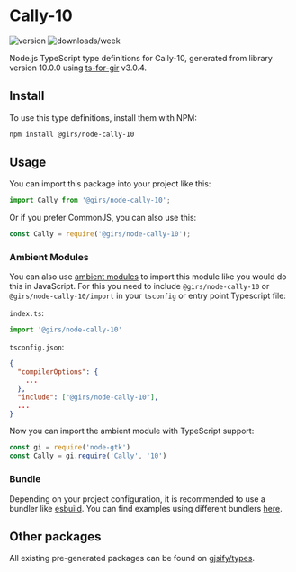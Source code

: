 
# Cally-10

![version](https://img.shields.io/npm/v/@girs/node-cally-10)
![downloads/week](https://img.shields.io/npm/dw/@girs/node-cally-10)


Node.js TypeScript type definitions for Cally-10, generated from library version 10.0.0 using [ts-for-gir](https://github.com/gjsify/ts-for-gir) v3.0.4.


## Install

To use this type definitions, install them with NPM:
```bash
npm install @girs/node-cally-10
```

## Usage

You can import this package into your project like this:
```ts
import Cally from '@girs/node-cally-10';
```

Or if you prefer CommonJS, you can also use this:
```ts
const Cally = require('@girs/node-cally-10');
```

### Ambient Modules

You can also use [ambient modules](https://github.com/gjsify/ts-for-gir/tree/main/packages/cli#ambient-modules) to import this module like you would do this in JavaScript.
For this you need to include `@girs/node-cally-10` or `@girs/node-cally-10/import` in your `tsconfig` or entry point Typescript file:

`index.ts`:
```ts
import '@girs/node-cally-10'
```

`tsconfig.json`:
```json
{
  "compilerOptions": {
    ...
  },
  "include": ["@girs/node-cally-10"],
  ...
}
```

Now you can import the ambient module with TypeScript support: 

```ts
const gi = require('node-gtk')
const Cally = gi.require('Cally', '10')
```


### Bundle

Depending on your project configuration, it is recommended to use a bundler like [esbuild](https://esbuild.github.io/). You can find examples using different bundlers [here](https://github.com/gjsify/ts-for-gir/tree/main/examples).

## Other packages

All existing pre-generated packages can be found on [gjsify/types](https://github.com/gjsify/types).

